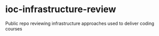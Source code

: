# ioc-infrastructure-review
Public repo reviewing infrastructure approaches used to deliver coding courses
